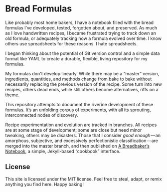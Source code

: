 # Bread Formulas

Like probably most home bakers, I have a notebook filled with the bread formulas I’ve developed, tested, forgotten about, and preserved. As much as I love handwritten recipes, I became frustrated trying to track down an old formula, or adequately tracking how a formula evolved over time. I know others use spreadsheets for these reasons. I hate spreadsheets.

I began thinking about the potential of Git version control and a simple data format like YAML to create a durable, flexible, living repository for my formulas.

My formulas don't develop linearly. While there may be a “master” version, ingredients, quantities, and methods change from bake to bake without necessarily replacing the previous version of the recipe. Some turn into new recipes, others dead ends, while still others become alternatives, riffs on a theme.

This repository attempts to document the riverine development of these formulas. It’s an unfolding corpus of experiments, with all its sprouting, interconnected nodes of discovery.

Recipe experimentation and evolution are tracked in branches. All recipes are at some stage of development; some are close but need minor tweaking, others may be disasters. Those that I consider *good enough* — an amorphous, subjective, and excessively perfectionistic classification — are merged into the master branch, and then published on [A Breadbaker’s Notebook](https://github.com/dananjohnson/breadbakers-notebook), a simple, Jekyll-based “cookbook” interface.

## License

This site is licensed under the MIT license. Feel free to steal, adapt, or remix anything you find here. Happy baking!
